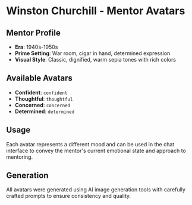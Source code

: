 # Winston Churchill - Mentor Avatars

## Mentor Profile
- **Era**: 1940s-1950s
- **Prime Setting**: War room, cigar in hand, determined expression
- **Visual Style**: Classic, dignified, warm sepia tones with rich colors

## Available Avatars
- **Confident**: `confident`
- **Thoughtful**: `thoughtful`
- **Concerned**: `concerned`
- **Determined**: `determined`

## Usage
Each avatar represents a different mood and can be used in the chat interface to convey the mentor's current emotional state and approach to mentoring.

## Generation
All avatars were generated using AI image generation tools with carefully crafted prompts to ensure consistency and quality.
